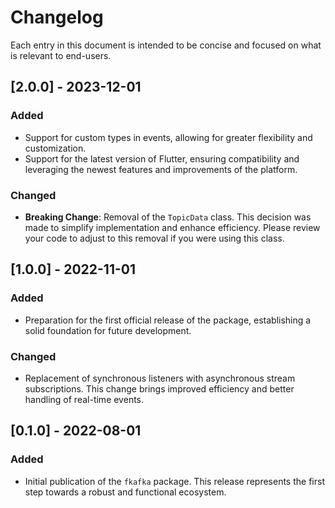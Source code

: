 # Changelog

Each entry in this document is intended to be concise and focused on what is relevant to end-users.

## [2.0.0] - 2023-12-01

### Added
- Support for custom types in events, allowing for greater flexibility and customization.
- Support for the latest version of Flutter, ensuring compatibility and leveraging the newest features and improvements of the platform.

### Changed
- **Breaking Change**: Removal of the `TopicData` class. This decision was made to simplify implementation and enhance efficiency. Please review your code to adjust to this removal if you were using this class.

## [1.0.0] - 2022-11-01

### Added
- Preparation for the first official release of the package, establishing a solid foundation for future development.

### Changed
- Replacement of synchronous listeners with asynchronous stream subscriptions. This change brings improved efficiency and better handling of real-time events.

## [0.1.0] - 2022-08-01

### Added
- Initial publication of the `fkafka` package. This release represents the first step towards a robust and functional ecosystem.
